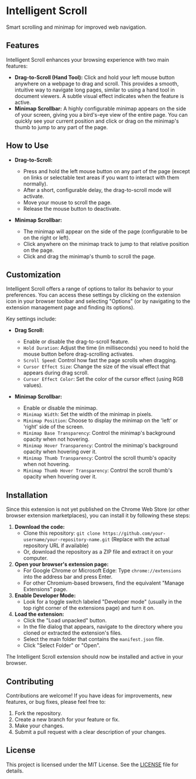 # Intelligent Scroll

Smart scrolling and minimap for improved web navigation.

## Features

Intelligent Scroll enhances your browsing experience with two main features:

*   **Drag-to-Scroll (Hand Tool):** Click and hold your left mouse button anywhere on a webpage to drag and scroll. This provides a smooth, intuitive way to navigate long pages, similar to using a hand tool in document viewers. A subtle visual effect indicates when the feature is active.
*   **Minimap Scrollbar:** A highly configurable minimap appears on the side of your screen, giving you a bird's-eye view of the entire page. You can quickly see your current position and click or drag on the minimap's thumb to jump to any part of the page.

## How to Use

*   **Drag-to-Scroll:**
    *   Press and hold the left mouse button on any part of the page (except on links or selectable text areas if you want to interact with them normally).
    *   After a short, configurable delay, the drag-to-scroll mode will activate.
    *   Move your mouse to scroll the page.
    *   Release the mouse button to deactivate.

*   **Minimap Scrollbar:**
    *   The minimap will appear on the side of the page (configurable to be on the right or left).
    *   Click anywhere on the minimap track to jump to that relative position on the page.
    *   Click and drag the minimap's thumb to scroll the page.

## Customization

Intelligent Scroll offers a range of options to tailor its behavior to your preferences. You can access these settings by clicking on the extension icon in your browser toolbar and selecting "Options" (or by navigating to the extension management page and finding its options).

Key settings include:

*   **Drag Scroll:**
    *   Enable or disable the drag-to-scroll feature.
    *   `Hold Duration`: Adjust the time (in milliseconds) you need to hold the mouse button before drag-scrolling activates.
    *   `Scroll Speed`: Control how fast the page scrolls when dragging.
    *   `Cursor Effect Size`: Change the size of the visual effect that appears during drag scroll.
    *   `Cursor Effect Color`: Set the color of the cursor effect (using RGB values).

*   **Minimap Scrollbar:**
    *   Enable or disable the minimap.
    *   `Minimap Width`: Set the width of the minimap in pixels.
    *   `Minimap Position`: Choose to display the minimap on the 'left' or 'right' side of the screen.
    *   `Minimap Base Transparency`: Control the minimap's background opacity when not hovering.
    *   `Minimap Hover Transparency`: Control the minimap's background opacity when hovering over it.
    *   `Minimap Thumb Transparency`: Control the scroll thumb's opacity when not hovering.
    *   `Minimap Thumb Hover Transparency`: Control the scroll thumb's opacity when hovering over it.

## Installation

Since this extension is not yet published on the Chrome Web Store (or other browser extension marketplaces), you can install it by following these steps:

1.  **Download the code:**
    *   Clone this repository: `git clone https://github.com/your-username/your-repository-name.git` (Replace with the actual repository URL if available)
    *   Or, download the repository as a ZIP file and extract it on your computer.
2.  **Open your browser's extension page:**
    *   For Google Chrome or Microsoft Edge: Type `chrome://extensions` into the address bar and press Enter.
    *   For other Chromium-based browsers, find the equivalent "Manage Extensions" page.
3.  **Enable Developer Mode:**
    *   Look for a toggle switch labeled "Developer mode" (usually in the top right corner of the extensions page) and turn it on.
4.  **Load the extension:**
    *   Click the "Load unpacked" button.
    *   In the file dialog that appears, navigate to the directory where you cloned or extracted the extension's files.
    *   Select the main folder that contains the `manifest.json` file.
    *   Click "Select Folder" or "Open".

The Intelligent Scroll extension should now be installed and active in your browser.

## Contributing

Contributions are welcome! If you have ideas for improvements, new features, or bug fixes, please feel free to:

1.  Fork the repository.
2.  Create a new branch for your feature or fix.
3.  Make your changes.
4.  Submit a pull request with a clear description of your changes.

## License

This project is licensed under the MIT License. See the [LICENSE](LICENSE) file for details.
